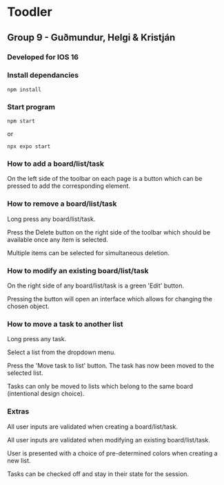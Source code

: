 # Toodler
## Group 9 - Guðmundur, Helgi & Kristján

### Developed for IOS 16

### Install dependancies

`npm install`

### Start program

`npm start` 

or

`npx expo start`

### How to add a board/list/task

On the left side of the toolbar on each page is a button which can be pressed
to add the corresponding element.

### How to remove a board/list/task

Long press any board/list/task.

Press the Delete button on the right side of the toolbar which should be available once any item is selected.

Multiple items can be selected for simultaneous deletion.

### How to modify an existing board/list/task

On the right side of any board/list/task is a green 'Edit' button.

Pressing the button will open an interface which allows for changing the chosen object.

### How to move a task to another list

Long press any task.

Select a list from the dropdown menu.

Press the 'Move task to list' button. The task has now been moved to the selected list.

Tasks can only be moved to lists which belong to the same board (intentional design choice). 

### Extras

All user inputs are validated when creating a board/list/task.

All user inputs are validated when modifying an existing board/list/task.

User is presented with a choice of pre-determined colors when creating a new list.

Tasks can be checked off and stay in their state for the session.
